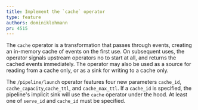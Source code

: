 ```yaml
---
title: Implement the `cache` operator
type: feature
authors: dominiklohmann
pr: 4515
---
```


The `cache` operator is a transformation that passes through events, creating an
in-memory cache of events on the first use. On subsequent uses, the operator
signals upstream operators no to start at all, and returns the cached events
immediately. The operator may also be used as a source for reading from a cache
only, or as a sink for writing to a cache only.

The `/pipeline/launch` operator features four new parameters `cache_id`,
`cache_capacity`,`cache_ttl`, and `cache_max_ttl`. If a `cache_id` is specified,
the pipeline's implicit sink will use the `cache` operator under the hood. At
least one of `serve_id` and `cache_id` must be specified.
